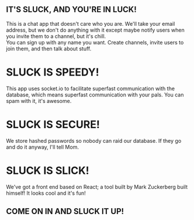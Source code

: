 ## IT'S SLUCK, AND YOU'RE IN LUCK!
This is a chat app that doesn't care who you are. We'll take your email address, but we don't do anything with it except maybe notify users when you invite them to a channel, but it's chill.  
You can sign up with any name you want. Create channels, invite users to join them, and then talk about stuff. 

# SLUCK IS SPEEDY!
This app uses socket.io to facilitate superfast communication with the database, which means superfast communication with your pals. You can spam with it, it's awesome. 

# SLUCK IS SECURE!
We store hashed passwords so nobody can raid our database. If they go and do it anyway, I'll tell Mom.

# SLUCK IS SLICK!
We've got a front end based on React; a tool built by Mark Zuckerberg built himself! It looks cool and it's fun!

## COME ON IN AND SLUCK IT UP!